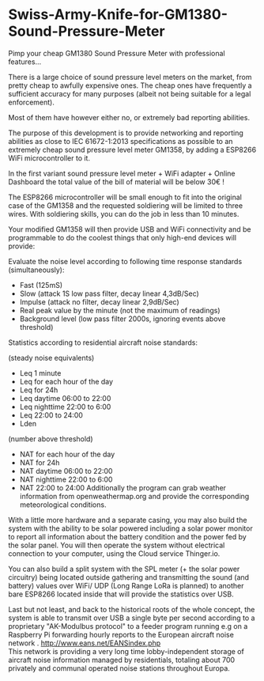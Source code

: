 # Swiss-Army-Knife-for-GM1380-Sound-Pressure-Meter
Pimp your cheap GM1380 Sound Pressure Meter with professional features...

There is a large choice of sound pressure level meters on the market, from pretty cheap to awfully expensive ones.
The cheap ones have frequently a sufficient accuracy for many purposes (albeit not being suitable for a legal enforcement). 

Most of them have however either no, or extremely bad reporting abilities.

The purpose of this development is to provide networking and reporting abilities as close to 
IEC 61672-1:2013 specifications as possible to an extremely cheap sound pressure level meter 
GM1358, by adding a ESP8266 WiFi microcontroller to it.

In the first variant sound pressure level meter + WiFi adapter + Online Dashboard the total value of the bill of material will be below 30€ !

The ESP8266 microcontroller will be small enough to fit into the original case of the GM1358 and the requested soldiering will be limited to three wires.
With soldiering skills, you can do the job in less than 10 minutes.

Your modified GM1358 will then provide USB and WiFi connectivity and be programmable to do the coolest things that only high-end devices will provide:

Evaluate the noise level according to following time response standards (simultaneously):
-	Fast     (125mS)
-	Slow     (attack 1S low pass filter, decay linear 4,3dB/Sec)
-	Impulse  (attack no filter,          decay linear 2,9dB/Sec)
-	Real peak value by the minute (not the maximum of readings)
- Background level (low pass filter 2000s, ignoring events above threshold)


Statistics according to residential aircraft noise standards:

(steady noise equivalents)
-	Leq 1 minute
-	Leq for each hour of the day
-	Leq for 24h
-	Leq daytime 06:00 to 22:00
-	Leq nighttime 22:00 to 6:00
-	Leq 22:00 to 24:00
-	Lden

(number above threshold)
-	NAT for each hour of the day
-	NAT for 24h
-	NAT daytime 06:00 to 22:00
-	NAT nighttime 22:00 to 6:00
-	NAT 22:00 to 24:00
Additionally the program can grab weather information from openweathermap.org and provide the corresponding meteorological conditions.

With a little more hardware and a separate casing, you may also build the system with the ability to be solar powered including a solar power monitor to report all information about the battery condition and the power fed by the solar panel.
You will then operate the system without electrical connection to your computer, using the Cloud service Thinger.io.

You can also build a split system with the SPL meter (+ the solar power circuitry) being located outside gathering and transmitting the sound (and battery)  values over WiFi/ UDP (Long Range LoRa is planned)  to  another bare ESP8266 located inside that will provide the statistics over USB.

Last but not least, and back to the historical roots of the whole concept, the system is able to transmit over USB a single byte per second according to a proprietary "AK-Modulbus protocol" to a feeder program running e.g on a Raspberry Pi forwarding hourly reports to  the European aircraft noise network . http://www.eans.net/EANSindex.php  
This network is providing a very long time lobby-independent storage of aircraft noise information managed by residentials, totaling about 700 privately and communal operated noise stations throughout Europa.


